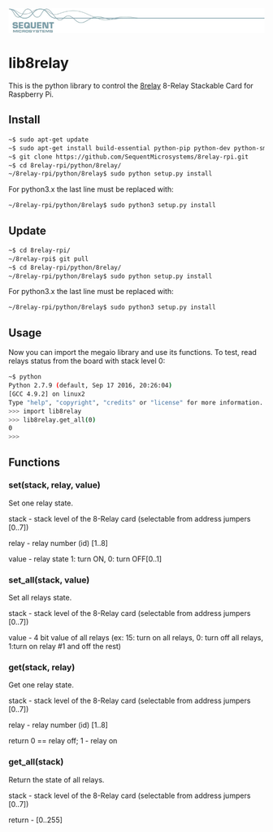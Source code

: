 
[![8relay-rpi](res/sequent.jpg)](https://sequentmicrosystems.com/index.php?route=product/product&path=33&product_id=50)

# lib8relay

This is the python library to control the [8relay](https://sequentmicrosystems.com/index.php?route=product/product&path=33&product_id=50) 8-Relay Stackable Card for Raspberry Pi.

## Install

```bash
~$ sudo apt-get update
~$ sudo apt-get install build-essential python-pip python-dev python-smbus git
~$ git clone https://github.com/SequentMicrosystems/8relay-rpi.git
~$ cd 8relay-rpi/python/8relay/
~/8relay-rpi/python/8relay$ sudo python setup.py install
```
For python3.x the last line must be replaced with:
```bash
~/8relay-rpi/python/8relay$ sudo python3 setup.py install
```
## Update

```bash
~$ cd 8relay-rpi/
~/8relay-rpi$ git pull
~$ cd 8relay-rpi/python/8relay/
~/8relay-rpi/python/8relay$ sudo python setup.py install
```
For python3.x the last line must be replaced with:
```bash
~/8relay-rpi/python/8relay$ sudo python3 setup.py install
```
## Usage 

Now you can import the megaio library and use its functions. To test, read relays status from the board with stack level 0:

```bash
~$ python
Python 2.7.9 (default, Sep 17 2016, 20:26:04)
[GCC 4.9.2] on linux2
Type "help", "copyright", "credits" or "license" for more information.
>>> import lib8relay
>>> lib8relay.get_all(0)
0
>>>
```

## Functions

### set(stack, relay, value)
Set one relay state.

stack - stack level of the 8-Relay card (selectable from address jumpers [0..7])

relay - relay number (id) [1..8]

value - relay state 1: turn ON, 0: turn OFF[0..1]


### set_all(stack, value)
Set all relays state.

stack - stack level of the 8-Relay card (selectable from address jumpers [0..7])

value - 4 bit value of all relays (ex: 15: turn on all relays, 0: turn off all relays, 1:turn on relay #1 and off the rest)

### get(stack, relay)
Get one relay state.

stack - stack level of the 8-Relay card (selectable from address jumpers [0..7])

relay - relay number (id) [1..8]

return 0 == relay off; 1 - relay on

### get_all(stack)
Return the state of all relays.

stack - stack level of the 8-Relay card (selectable from address jumpers [0..7])

return - [0..255]

